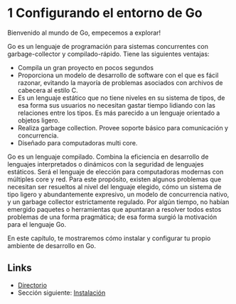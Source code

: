 # 1 Configurando el entorno de Go

Bienvenido al mundo de Go, empecemos a explorar!

Go es un lenguaje de programación para sistemas concurrentes con garbage-collector y compilado-rápido. Tiene las siguientes ventajas:

- Compila un gran proyecto en pocos segundos
- Proporciona un modelo de desarrollo de software con el que es fácil razonar, evitando la mayoría de problemas asociados con archivos de cabecera al estilo C.
- Es un lenguaje estático que no tiene niveles en su sistema de tipos, de esa forma sus usuarios no necesitan gastar tiempo lidiando con las relaciones entre los tipos. Es más parecido a un lenguaje orientado a objetos ligero.
- Realiza garbage collection. Provee soporte básico para comunicación y concurrencia.
- Diseñado para computadoras multi core.

Go es un lenguaje compilado. Combina la eficiencia en desarrollo de lenguajes interpretados o dinámicos con la seguridad de lenguajes estáticos. Será el lenguaje de elección para computadoras modernas con múltiples core y red. Para este propósito, existen algunos problemas que necesitan ser resueltos al nivel del lenguaje elegido, cómo un sistema de tipo ligero y abundantemente expresivo, un modelo de concurrencia nativo, y un garbage collector estrictamente regulado. Por algún tiempo, no habían emergido paquetes o herramientas que apuntaran a resolver todos estos problemas de una forma pragmática; de esa forma surgió la motivación para el lenguaje Go.

En este capítulo, te mostraremos cómo instalar y configurar tu propio ambiente de desarrollo en Go.

## Links

- [Directorio](preface.md)
- Sección siguiente: [Instalación](01.1.md)
